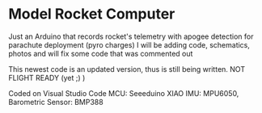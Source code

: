 # Model Rocket Computer
Just an Arduino that records rocket's telemetry with apogee detection for parachute deployment (pyro charges)
I will be adding code, schematics, photos and will fix some code that was commented out

This newest code is an updated version, thus is still being written. NOT FLIGHT READY (yet ;) )

Coded on Visual Studio Code
MCU: Seeeduino XIAO
IMU: MPU6050,
Barometric Sensor: BMP388
